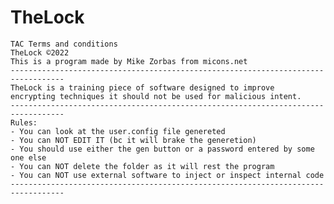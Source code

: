 # TheLock


	TAC Terms and conditions
	TheLock ©2022
	This is a program made by Mike Zorbas from micons.net
	----------------------------------------------------------------------------------
	TheLock is a training piece of software designed to improve
	encrypting techniques it should not be used for malicious intent.
	----------------------------------------------------------------------------------
	Rules:
	- You can look at the user.config file genereted
	- You can NOT EDIT IT (bc it will brake the generetion)
	- You should use either the gen button or a password entered by some one else
	- You can NOT delete the folder as it will rest the program
	- You can NOT use external software to inject or inspect internal code
	----------------------------------------------------------------------------------
